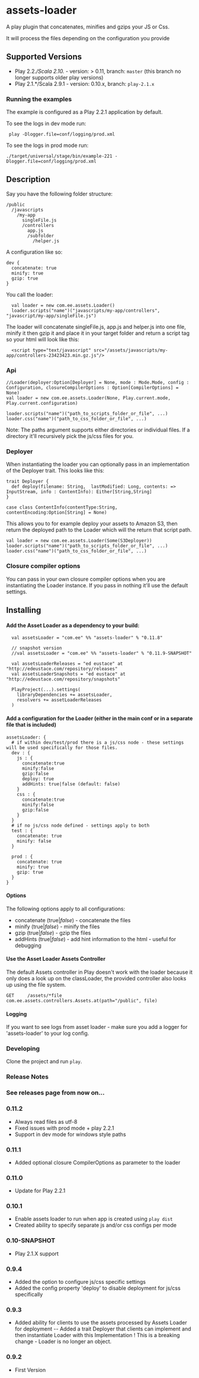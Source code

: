 # assets-loader

A play plugin that concatenates, minifies and gzips your JS or Css.

It will process the files depending on the configuration you provide

## Supported Versions

* Play 2.2.*/Scala 2.10.* - version: > 0.11, branch: `master` (this branch no longer supports older play versions)
* Play 2.1.*/Scala 2.9.1 - version: 0.10.x, branch: `play-2.1.x`

### Running the examples

The example is configured as a Play 2.2.1 application by default.

To see the logs in dev mode run:

     play -Dlogger.file=conf/logging/prod.xml

To see the logs in prod mode run:

    ./target/universal/stage/bin/example-221 -Dlogger.file=conf/logging/prod.xml


## Description

Say you have the following folder structure:


    /public
      /javascripts
        /my-app
          singleFile.js
          /controllers
            app.js
            /subfolder
              /helper.js

A configuration like so:

    dev {
      concatenate: true
      minify: true
      gzip: true
    }

You call the loader:

      val loader = new com.ee.assets.Loader()
      loader.scripts("name")("javascripts/my-app/controllers", "javascript/my-app/singleFile.js")

The loader will concatenate singleFile.js, app.js and helper.js into one file, minify it then gzip it and place it in your target folder and return a script tag so your html will look like this:

      <script type="text/javascript" src="/assets/javascripts/my-app/controllers-23423423.min.gz.js"/>


### Api

    //Loader(deployer:Option[Deployer] = None, mode : Mode.Mode, config : Configuration, closureCompilerOptions : Option[CompilerOptions] = None)
    val loader = new com.ee.assets.Loader(None, Play.current.mode, Play.current.configuration)

    loader.scripts("name")("path_to_scripts_folder_or_file", ...)
    loader.css("name")("path_to_css_folder_or_file", ...)

Note: The paths argument supports either directories or individual files. If a directory it'll recursively pick the js/css files for you.

### Deployer

When instantiating the loader you can optionally pass in an implementation of the Deployer trait. This looks like this:

    trait Deployer {
      def deploy(filename: String,  lastModified: Long, contents: => InputStream, info : ContentInfo): Either[String,String]
    }

    case class ContentInfo(contentType:String, contentEncoding:Option[String] = None)

This allows you to for example deploy your assets to Amazon S3, then return the deployed path to the Loader which will the return that script path.

    val loader = new com.ee.assets.Loader(Some(S3Deployer))
    loader.scripts("name")("path_to_scripts_folder_or_file", ...)
    loader.css("name")("path_to_css_folder_or_file", ...)


### Closure compiler options

You can pass in your own closure compiler options when you are instantiating the Loader instance. If you pass in nothing it'll use the default settings.

## Installing

#### Add the Asset Loader as a dependency to your build:

      val assetsLoader = "com.ee" %% "assets-loader" % "0.11.8"

      // snapshot version
      //val assetsLoader = "com.ee" %% "assets-loader" % "0.11.9-SNAPSHOT"

      val assetsLoaderReleases = "ed eustace" at "http://edeustace.com/repository/releases"
      val assetsLoaderSnapshots = "ed eustace" at "http://edeustace.com/repository/snapshots"

      PlayProject(...).settings(
        libraryDependencies += assetsLoader,
        resolvers += assetLoaderReleases
      )


#### Add a configuration for the Loader (either in the main conf or in a separate file that is included)

    assetsLoader: {
      # if within dev/test/prod there is a js/css node - these settings will be used specifically for those files.
      dev : {
        js : {
          concatenate:true
          minify:false
          gzip:false
          deploy: true
          addHints: true|false (default: false)
        }
        css : {
          concatenate:true
          minify:false
          gzip:false
        }
      }
      # if no js/css node defined - settings apply to both
      test : {
        concatenate: true
        minify: false
      }

      prod : {
        concatenate: true
        minify: true
        gzip: true
      }
    }

#### Options

The following options apply to all configurations:

* concatenate (true|*false*) - concatenate the files
* minify (true|*false*) - minify the files
* gzip (true|*false*) - gzip the files
* addHints (true|*false*) - add hint information to the html - useful for debugging


#### Use the Asset Loader Assets Controller
The default Assets controller in Play doesn't work with the loader because it only does a look up on the classLoader, the provided controller also looks up using the file system.

    GET     /assets/*file               com.ee.assets.controllers.Assets.at(path="/public", file)

#### Logging
If you want to see logs from asset loader - make sure you add a logger for 'assets-loader' to your log config.

### Developing
Clone the project and run `play`.


### Release Notes

### See releases page from now on...

### 0.11.2
- Always read files as utf-8
- Fixed issues with prod mode + play 2.2.1
- Support in dev mode for windows style paths

### 0.11.1
- Added optional closure CompilerOptions as parameter to the loader

### 0.11.0
- Update for Play 2.2.1

### 0.10.1
- Enable assets loader to run when app is created using `play dist`
- Created ability to specify separate js and/or css configs per mode

### 0.10-SNAPSHOT
- Play 2.1.X support

### 0.9.4
- Added the option to configure js/css specific settings
- Added the config property 'deploy' to disable deployment for js/css specifically

### 0.9.3
- Added ability for clients to use the assets processed by Assets Loader for deployment
-- Added a trait Deployer that clients can implement and then instantiate Loader with this Implementation
! This is a breaking change - Loader is no longer an object.

### 0.9.2
- First Version
